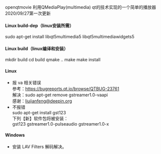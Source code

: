 openqtmovie
利用QMediaPlay(multimedia) qt的技术实现的一个简单的播放器
2020/09/27第一次更新

#### Linux build-dep（linux安装所需）
sudo apt-get install libqt5multimedia5 libqt5multimediawidgets5
#### Linux build（linux编译和安装）
mkdir build
cd build
qmake ..
make 
make install

#### Linux
* 报 va 相关错误  
参考：https://bugreports.qt.io/browse/QTBUG-23761  
解决：sudo apt-get remove gstreamer1.0-vaapi  
感谢：liujianfeng@deepin.org
* 不报错  
    sudo apt-get install gst123  
    下列【新】软件包将被安装：  
    gst123 gstreamer1.0-pulseaudio gstreamer1.0-x  

#### Windows
* 安装 LAV Filters 解码解决。
